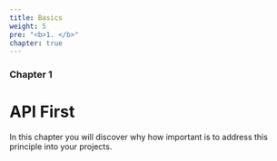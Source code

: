 ```yaml
---
title: Basics
weight: 5
pre: "<b>1. </b>"
chapter: true
---
```


### Chapter 1

# API First

In this chapter you will discover why how important is to address this principle into your projects.
